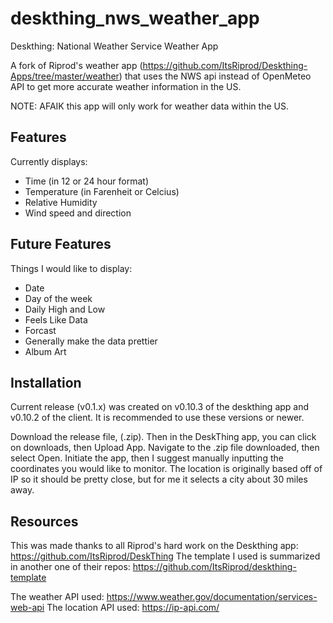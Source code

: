 # deskthing_nws_weather_app
Deskthing: National Weather Service Weather App 

A fork of Riprod's weather app (https://github.com/ItsRiprod/Deskthing-Apps/tree/master/weather) that uses the NWS api instead of OpenMeteo API to get more accurate weather information in the US.

NOTE: AFAIK this app will only work for weather data within the US. 

## Features

Currently displays:
- Time (in 12 or 24 hour format)
- Temperature (in Farenheit or Celcius)
- Relative Humidity
- Wind speed and direction

## Future Features

Things I would like to display:
- Date
- Day of the week
- Daily High and Low
- Feels Like Data
- Forcast
- Generally make the data prettier
- Album Art

## Installation

Current release (v0.1.x) was created on v0.10.3 of the deskthing app and v0.10.2 of the client. It is recommended to use these versions or newer. 

Download the release file, (.zip). Then in the DeskThing app, you can click on downloads, then Upload App.
Navigate to the .zip file downloaded, then select Open. 
Initiate the app, then I suggest manually inputting the coordinates you would like to monitor. The location is originally based off of IP so it should be pretty close, but for me it selects a city about 30 miles away. 

## Resources

This was made thanks to all Riprod's hard work on the Deskthing app:    https://github.com/ItsRiprod/DeskThing
The template I used is summarized in another one of their repos:        https://github.com/ItsRiprod/deskthing-template

The weather API used:   https://www.weather.gov/documentation/services-web-api
The location API used:  https://ip-api.com/
